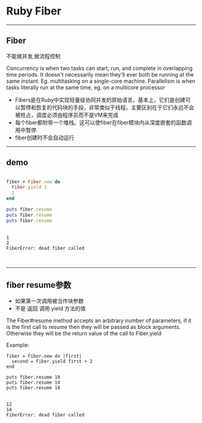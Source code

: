# **Ruby** Fiber


---
## Fiber

<aside  class="notes"> 
  不能做并发,做流程控制

Concurrency is when two tasks can start, run, and complete in overlapping time periods. It doesn't necessarily mean they'll ever both be running at the same instant. Eg. multitasking on a single-core machine. Parallelism is when tasks literally run at the same time, eg. on a multicore processor
</aside>

- Fibers是在Ruby中实现轻量级协同并发的原始语言。基本上，它们是创建可以暂停和恢复的代码块的手段，非常类似于线程。主要区别在于它们永远不会被抢占，调度必须由程序员而不是VM来完成
- 每个fiber都附带一个堆栈。这可以使fiber在fiber模块内从深度嵌套的函数调用中暂停
- fiber创建时不会自动运行


---

## demo

<aside  class="notes"> 


</aside>


```ruby

fiber = Fiber.new do
  Fiber.yield 1
  2
end

puts fiber.resume
puts fiber.resume
puts fiber.resume
```

<div class="fragment fade-in-then-out">
  <pre>
    <code class="hljs" data-trim data-line-numbers="4,8-11">
1
2
FiberError: dead fiber called
    </code>
  </pre>

</div>

---

## fiber resume参数

- 如果第一次调用被当作块参数
- 不是 返回 调用 yield 方法的值

<aside class="notes">
  The Fiber#resume method accepts an arbitrary number of parameters, if it is the first call to resume then they will be passed as block arguments. Otherwise they will be the return value of the call to Fiber.yield

Example:

</aside>


```
fiber = Fiber.new do |first|
  second = Fiber.yield first + 2
end

puts fiber.resume 10
puts fiber.resume 14
puts fiber.resume 18

```
<div class="fragment fade-in-then-out">
  <pre>
    <code class="hljs" data-trim data-line-numbers="4,8-11">
12
14
FiberError: dead fiber called
    </code>
  </pre>

</div>